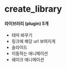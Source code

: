 # create_library

#### 라이브러리 (plugin) 5개 

- 테마 바꾸기
- 링크에 해당 url 보여지게
- 슬라이드
- 이동하는 애니메이션
- 쉐이크 애니메이션
